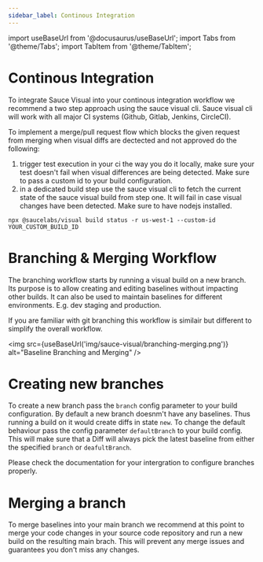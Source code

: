 ```yaml
---
sidebar_label: Continous Integration
---
```


import useBaseUrl from '@docusaurus/useBaseUrl';
import Tabs from '@theme/Tabs';
import TabItem from '@theme/TabItem';

# Continous Integration

To integrate Sauce Visual into your continous integration workflow we recommend a two step approach using the sauce visual cli. Sauce visual cli will work with all major CI systems (Github, Gitlab, Jenkins, CircleCI).

To implement a merge/pull request flow which blocks the given request from merging when visual diffs are dectected and not approved do the following:

1. trigger test execution in your ci the way you do it locally, make sure your test doesn't fail when visual differences are being detected. Make sure to pass a custom id to your build configuration.
2. in a dedicated build step use the sauce visual cli to fetch the current state of the sauce visual build from step one. It will fail in case visual changes have been detected. Make sure to have nodejs installed.

```
npx @saucelabs/visual build status -r us-west-1 --custom-id YOUR_CUSTOM_BUILD_ID
```

# Branching & Merging Workflow

The branching workflow starts by running a visual build on a new branch. Its purpose is to allow creating and editing baselines
without impacting other builds. It can also be used to maintain baselines for different environments. E.g. dev staging and production.

If you are familiar with git branching this workflow is similair but different to simplify the overall workflow.

<img src={useBaseUrl('img/sauce-visual/branching-merging.png')} alt="Baseline Branching and Merging" />

# Creating new branches

To create a new branch pass the `branch` config parameter to your build configuration. By default a new branch doesnm't have any baselines. Thus running a build on it would create diffs in state `new`. To change the default behaviour pass the config parameter `defaultBranch` to your build config. This will make sure that a Diff will always pick the latest baseline from either the specified `branch` or `deafultBranch`.

Please check the documentation for your intergration to configure branches properly.

# Merging a branch

To merge baselines into your main branch we recommend at this point to merge your code changes in your source code repository and run a new build on the resulting main brach. This will prevent any merge issues and guarantees you don't miss any changes.